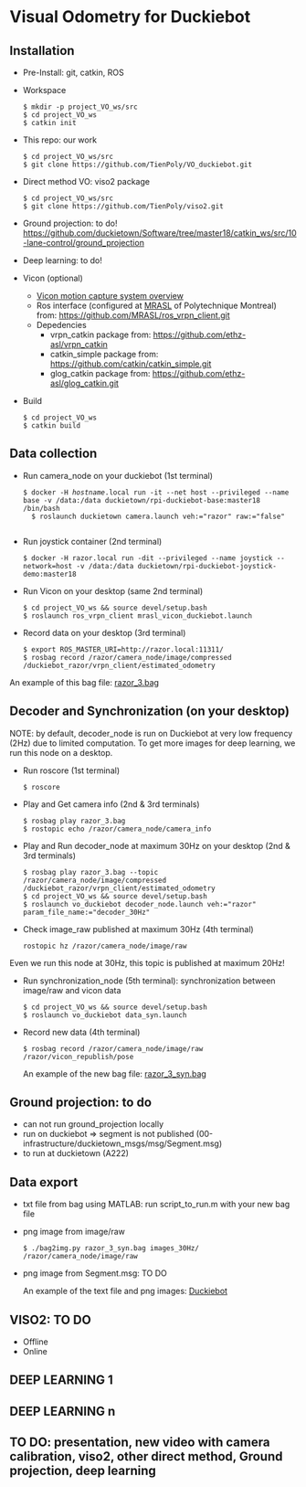# Visual Odometry for Duckiebot

## Installation
  * Pre-Install: git, catkin, ROS
  * Workspace
      ```
      $ mkdir -p project_VO_ws/src
      $ cd project_VO_ws
      $ catkin init
      ```
  * This repo: our work
      ```
      $ cd project_VO_ws/src
      $ git clone https://github.com/TienPoly/VO_duckiebot.git
      ```
  * Direct method VO: viso2 package
      ```
      $ cd project_VO_ws/src
      $ git clone https://github.com/TienPoly/viso2.git
      ```
  * Ground projection: to do!
      https://github.com/duckietown/Software/tree/master18/catkin_ws/src/10-lane-control/ground_projection

  * Deep learning: to do!
  * Vicon (optional)
      * [Vicon motion capture system overview](https://mrasl.gitbooks.io/documentation/vicon.html)
      * Ros interface (configured at  [MRASL](https://mrasl.gitbooks.io/documentation/content/) of Polytechnique Montreal) from: https://github.com/MRASL/ros_vrpn_client.git
      * Depedencies
        * vrpn_catkin package from: https://github.com/ethz-asl/vrpn_catkin
        * catkin_simple package from: https://github.com/catkin/catkin_simple.git
        * glog_catkin package from: https://github.com/ethz-asl/glog_catkin.git
  * Build
      ```
      $ cd project_VO_ws
      $ catkin build  
      ```

## Data collection
  * Run camera_node on your duckiebot (1st terminal)
      <pre><code>$ docker -H <i>hostname</i>.local run -it --net host --privileged --name base -v /data:/data duckietown/rpi-duckiebot-base:master18 /bin/bash
      $ roslaunch duckietown camera.launch veh:="razor" raw:="false"
      </code></pre>


  * Run joystick container (2nd terminal)
      ```
      $ docker -H razor.local run -dit --privileged --name joystick --network=host -v /data:/data duckietown/rpi-duckiebot-joystick-demo:master18
      ```
  * Run Vicon on your desktop (same 2nd terminal)
      ```
      $ cd project_VO_ws && source devel/setup.bash
      $ roslaunch ros_vrpn_client mrasl_vicon_duckiebot.launch
      ```
  * Record data on your desktop (3rd terminal)
      ```
      $ export ROS_MASTER_URI=http://razor.local:11311/      
      $ rosbag record /razor/camera_node/image/compressed /duckiebot_razor/vrpn_client/estimated_odometry
      ```

  An example of this bag file: [razor_3.bag](https://drive.google.com/drive/folders/1I7cswHQ0SAr3dja1L5zuYut4Grgubu1t)

## Decoder and Synchronization (on your desktop)
NOTE: by default, decoder_node is run on Duckiebot at very low frequency (2Hz) due to limited computation. To get more images for deep learning, we run this node on a desktop.  
   * Run roscore (1st terminal)
     ```
     $ roscore
     ```
   * Play and Get camera info (2nd & 3rd terminals)
     ```
     $ rosbag play razor_3.bag
     $ rostopic echo /razor/camera_node/camera_info
     ```
   * Play and Run decoder_node at maximum 30Hz on your desktop (2nd & 3rd terminals)
     ```
     $ rosbag play razor_3.bag --topic /razor/camera_node/image/compressed  /duckiebot_razor/vrpn_client/estimated_odometry
     $ cd project_VO_ws && source devel/setup.bash
     $ roslaunch vo_duckiebot decoder_node.launch veh:="razor" param_file_name:="decoder_30Hz"
     ```
   * Check image_raw published at maximum 30Hz (4th terminal)
     ```
     rostopic hz /razor/camera_node/image/raw
     ```

   Even we run this node at 30Hz, this topic is published at maximum 20Hz!

  * Run synchronization_node (5th terminal): synchronization between image/raw and vicon data
    ```
    $ cd project_VO_ws && source devel/setup.bash
    $ roslaunch vo_duckiebot data_syn.launch
    ```
  * Record new data (4th terminal)
    ```
    $ rosbag record /razor/camera_node/image/raw /razor/vicon_republish/pose
    ```

    An example of the new bag file: [razor_3_syn.bag](https://drive.google.com/drive/folders/1I7cswHQ0SAr3dja1L5zuYut4Grgubu1t)

## Ground projection: to do
  * can not run ground_projection locally
  * run on duckiebot => segment is not published (00-infrastructure/duckietown_msgs/msg/Segment.msg)
  * to run at duckietown (A222)


## Data export
  * txt file from bag using MATLAB: run script_to_run.m with your new bag file
  * png image from image/raw
    ```
    $ ./bag2img.py razor_3_syn.bag images_30Hz/ /razor/camera_node/image/raw
    ```
  * png image from Segment.msg: TO DO

    An example of the text file and png images: [Duckiebot](https://drive.google.com/drive/folders/1I7cswHQ0SAr3dja1L5zuYut4Grgubu1t)


## VISO2: TO DO
  * Offline
  * Online

## DEEP LEARNING 1
## DEEP LEARNING n

## TO DO: presentation, new video with camera calibration, viso2, other direct method, Ground projection, deep learning
